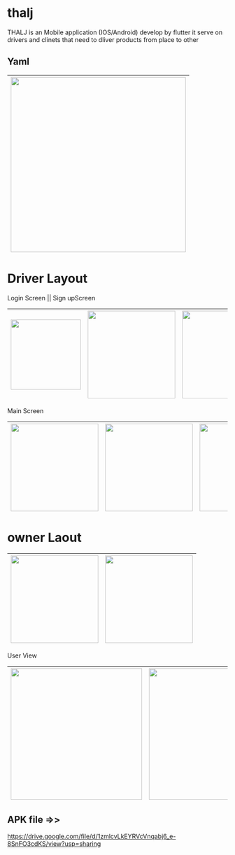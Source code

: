 # thalj

THALJ is an Mobile application (IOS/Android) develop by flutter it serve on drivers and clinets that need to dliver products from place to other

## Yaml
|<img src="https://github.com/Mohamedihab29592/thalj/assets/64233832/18ae0be3-ac84-4fca-a284-fbf8e4c3c7e5.jpeg" width="400"> | 
---|




# Driver Layout

Login Screen || Sign upScreen

|<img src="https://github.com/Mohamedihab29592/thalj/assets/64233832/1b04ee03-9ab4-4fda-bab6-e7e7238ea3cb.jpeg" width="160"> | <img src="https://github.com/Mohamedihab29592/thalj/assets/64233832/fbf6111b-ae68-426a-8945-79098f7f48bf.jpeg" width="200">|<img src="https://github.com/Mohamedihab29592/thalj/assets/64233832/7a25579c-c369-4714-b3f6-e7cd7b971116.jpeg" width="200"> | 
--- |---|---|



Main Screen

|<img src="https://github.com/Mohamedihab29592/thalj/assets/64233832/28eaa02e-9666-4d7d-832b-2e3698455c8c.jpeg" width="200"> | <img src="https://github.com/Mohamedihab29592/thalj/assets/64233832/12cee538-0f03-4ecf-af74-82f20133e59b.jpeg" width="200">|<img src="https://github.com/Mohamedihab29592/thalj/assets/64233832/b712d808-e812-45c4-b92c-57ae0ec0cd4a.jpeg" width="200"> | 
--- |---|---|

# owner Laout  

|<img src="https://github.com/Mohamedihab29592/Groups-Managament/assets/64233832/7ffff6a0-31b7-45ab-8b21-6ff415551ad7.jpeg" width="200"> | <img src="https://github.com/Mohamedihab29592/Groups-Managament/assets/64233832/d3ef4474-f8bc-454e-982d-cd7fe92b3c59.jpeg" width="200">|
--- |---|


User View

|<img src="https://github.com/Mohamedihab29592/Groups-Managament/assets/64233832/6586a96a-d31d-410c-b948-e54f93b51632jpeg" width="300"> | <img src="https://github.com/Mohamedihab29592/Groups-Managament/assets/64233832/f9ee2398-e571-4464-a651-022827ae77a4.jpeg" width="300">|<img src="https://github.com/Mohamedihab29592/Groups-Managament/assets/64233832/a71d270a-802a-470e-aa49-fb6f8a1f2f23.jpeg" width="300"> | <img src="https://github.com/Mohamedihab29592/Groups-Managament/assets/64233832/52698b0a-e90d-4819-ab5d-e9312fce98c0.jpeg" width="300"> |
--- |---|---|---


## APK file =>>

https://drive.google.com/file/d/1zmlcvLkEYRVcVnqabj6_e-8SnFO3cdKS/view?usp=sharing

